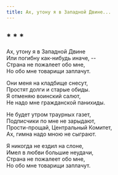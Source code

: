 ```yaml
---
title: Ах, утону я в Западной Двине...
---
```

## * * *

Ах, утону я в Западной Двине\
Или погибну как-нибудь иначе, --\
Страна не пожалеет обо мне,\
Но обо мне товарищи заплачут.

Они меня на кладбище снесут,\
Простят долги и старые обиды.\
Я отменяю воинский салют,\
Не надо мне гражданской панихиды.

Не будет утром траурных газет,\
Подписчики по мне не зарыдают,\
Прости-прощай, Центральный Комитет,\
Ах, гимна надо мною не сыграют.

Я никогда не ездил на слоне,\
Имел в любви большие неудачи,\
Страна не пожалеет обо мне,\
Но обо мне товарищи заплачут.